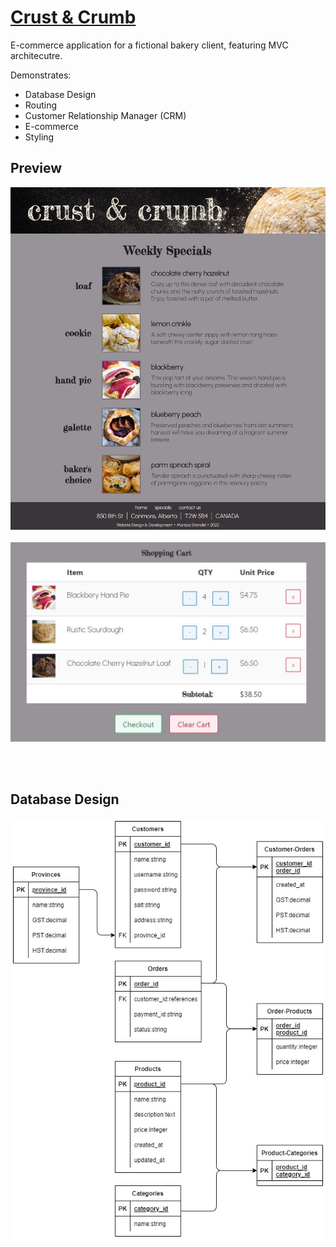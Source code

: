 # [Crust & Crumb](https://crustandcrumb.onrender.com/)

E-commerce application for a fictional bakery client, featuring MVC architecutre.

Demonstrates:
- Database Design
- Routing
- Customer Relationship Manager (CRM)
- E-commerce
- Styling

## Preview
![Crust & Crumb Bakery Website](/lib/assets/images/specials.JPG)
<br>
<br>
![Shopping Cart](/lib/assets/images/shoppingCart.JPG)

<br>
<br>

## Database Design
![ERD](/lib/assets/images/ERD.JPG)
